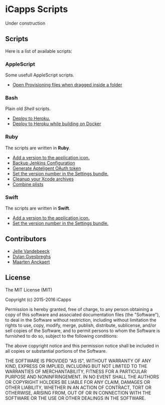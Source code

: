 # iCapps Scripts

Under construction

## Scripts

Here is a list of available scripts:

### AppleScript

Some usefull AppleScript scripts.

- [Open Provisioning files when dragged inside a
  folder](applescript/provisioning)

### Bash

Plain old _Shell_ scripts.

- [Deploy to Heroku.](bash/deploy/)
- [Deploy to Heroku while building on Docker](bash/docker/)

### Ruby

The scripts are written in **Ruby**.

- [Add a version to the application icon.](ruby/app_icon_version/)
- [Backup Jenkins Configuration](ruby/backup_configuration/)
- [Generate Apteligent OAuth token](ruby/generate_apteligent_token/)
- [Set the version number in the Settings bundle.](ruby/set_version_in_settings/)
- [Cleanup your Xcode archives](ruby/cleanup/)
- [Combine plists](ruby/combine_plists/)

### Swift

The scripts are written in **Swift**.

- [Add a version to the application icon.](swift/AppIcon/)
- [Set the version number in the Settings bundle.](swift/SettingsVersion/)

## Contributors

- [Jelle Vandebeeck](https://github.com/fousa)
- [Dylan Gyesbreghs](https://github.com/dylangyesbreghs)
- [Maarten Anckaert](https://github.com/MaartenAnckaert)


## License

The MIT License (MIT)

Copyright (c) 2015-2016 iCapps

Permission is hereby granted, free of charge, to any person obtaining a copy
of this software and associated documentation files (the "Software"), to deal
in the Software without restriction, including without limitation the rights
to use, copy, modify, merge, publish, distribute, sublicense, and/or sell
copies of the Software, and to permit persons to whom the Software is
furnished to do so, subject to the following conditions:

The above copyright notice and this permission notice shall be included in
all copies or substantial portions of the Software.

THE SOFTWARE IS PROVIDED "AS IS", WITHOUT WARRANTY OF ANY KIND, EXPRESS OR
IMPLIED, INCLUDING BUT NOT LIMITED TO THE WARRANTIES OF MERCHANTABILITY,
FITNESS FOR A PARTICULAR PURPOSE AND NONINFRINGEMENT. IN NO EVENT SHALL THE
AUTHORS OR COPYRIGHT HOLDERS BE LIABLE FOR ANY CLAIM, DAMAGES OR OTHER
LIABILITY, WHETHER IN AN ACTION OF CONTRACT, TORT OR OTHERWISE, ARISING FROM,
OUT OF OR IN CONNECTION WITH THE SOFTWARE OR THE USE OR OTHER DEALINGS IN
THE SOFTWARE.

